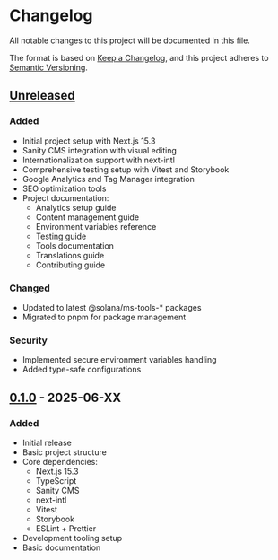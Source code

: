 # Changelog

All notable changes to this project will be documented in this file.

The format is based on [Keep a Changelog](https://keepachangelog.com/en/1.1.0/),
and this project adheres to [Semantic Versioning](https://semver.org/spec/v2.0.0.html).

## [Unreleased]

### Added

- Initial project setup with Next.js 15.3
- Sanity CMS integration with visual editing
- Internationalization support with next-intl
- Comprehensive testing setup with Vitest and Storybook
- Google Analytics and Tag Manager integration
- SEO optimization tools
- Project documentation:
  - Analytics setup guide
  - Content management guide
  - Environment variables reference
  - Testing guide
  - Tools documentation
  - Translations guide
  - Contributing guide

### Changed

- Updated to latest @solana/ms-tools-* packages
- Migrated to pnpm for package management

### Security

- Implemented secure environment variables handling
- Added type-safe configurations

## [0.1.0] - 2025-06-XX

### Added

- Initial release
- Basic project structure
- Core dependencies:
  - Next.js 15.3
  - TypeScript
  - Sanity CMS
  - next-intl
  - Vitest
  - Storybook
  - ESLint + Prettier
- Development tooling setup
- Basic documentation

[Unreleased]: https://github.com/solana-foundation/solana-ms-scaffold-kit/compare/v0.1.0...HEAD
[0.1.0]: https://github.com/solana-foundation/solana-ms-scaffold-kit/releases/tag/v0.1.0
